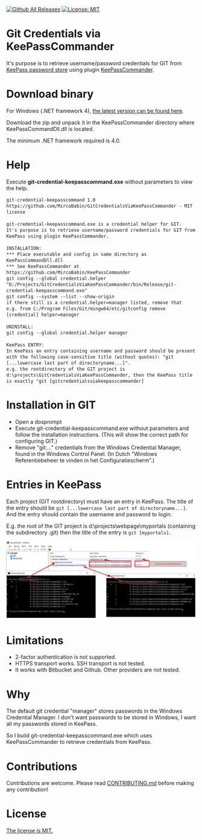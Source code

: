 [![Github All Releases](https://img.shields.io/github/downloads/MircoBabin/GitCredentialsViaKeePassCommander/total)](https://github.com/MircoBabin/GitCredentialsViaKeePassCommander/releases)
[![License: MIT](https://img.shields.io/badge/License-MIT-yellow.svg)](https://github.com/MircoBabin/GitCredentialsViaKeePassCommander/blob/master/LICENSE.md)

# Git Credentials via KeePassCommander
It's purpose is to retrieve username/password credentials for GIT from [KeePass password store](https://keepass.info/ "KeePass") using plugin [KeePassCommander](https://github.com/MircoBabin/KeePassCommander "KeePassCommander").

# Download binary
For Windows (.NET framework 4), [the latest version can be found here](https://github.com/MircoBabin/GitCredentialsViaKeePassCommander/releases/latest "Lastest Version").

Download the zip and unpack it in the KeePassCommander directory where KeePassCommandDll.dll is located.

The minimum .NET framework required is 4.0.

# Help

Execute **git-credential-keepasscommand.exe** without parameters to view the help.

```
git-credential-keepasscommand 1.0
https://github.com/MircoBabin/GitCredentialsViaKeePassCommander - MIT license

git-credential-keepasscommand.exe is a credential helper for GIT.
It's purpose is to retrieve username/password credentials for GIT from KeePass using plugin KeePassCommander.

INSTALLATION:
*** Place executable and config in same directory as KeePassCommandDll.dll
*** See KeePassCommander at https://github.com/MircoBabin/KeePassCommander
git config --global credential.helper "D:/Projects/GitCredentialsViaKeePassCommander/bin/Release/git-credential-keepasscommand.exe"
git config --system --list --show-origin
if there still is a credential.helper=manager listed, remove that
e.g. from C:/Program Files/Git/mingw64/etc/gitconfig remove [credential] helper=manager

UNINSTALL:
git config --global credential.helper manager

KeePass ENTRY:
In KeePass an entry containing username and password should be present with the following case-sensitive title (without quotes): "git [...lowercase last part of directoryname...]".
e.g. the rootdirectory of the GIT project is d:\projects\GitCredentialsViaKeePassCommander, then the KeePass title is exactly "git [gitcredentialsviakeepasscommander]

```

# Installation in GIT

* Open a dosprompt
* Execute git-credential-keepasscommand.exe without parameters and follow the installation instructions. (This will show the correct path for configuring GIT.)
* Remove "git:..." credentials from the Windows Credential Manager, found in the Windows Control Panel. (In Dutch "Windows Referentiebeheer te vinden in het Configuratiescherm".)

# Entries in KeePass

Each project (GIT rootdirectory) must have an entry in KeePass. The title of the entry should be ```git [...lowercase last part of directoryname...]```. And the entry should contain the username and password to login.

E.g. the root of the GIT project is d:\projects\webpage\myportals (containing the subdirectory .git) then the title of the entry is ```git [myportals]```.

![ScreenshotEntries](screenshotentries.png)

# Limitations

* 2-factor authentication is not supported.
* HTTPS transport works. SSH transport is not tested.
* It works with Bitbucket and Github. Other providers are not tested.

# Why
The default git credential "manager" stores passwords in the Windows Credential Manager. I don't want passwords to be stored in Windows, I want all my passwords stored in KeePass.

So I build git-credential-keepasscommand.exe which uses KeePassCommander to retrieve credentials from KeePass.

# Contributions
Contributions are welcome. Please read [CONTRIBUTING.md](CONTRIBUTING.md "contributing") before making any contribution!

# License
[The license is MIT.](LICENSE.md "license")





